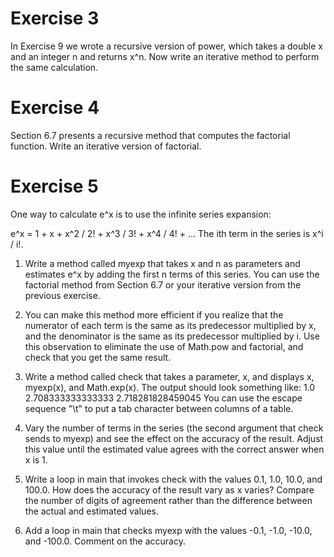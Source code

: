 # Exercise 3  
In Exercise 9 we wrote a recursive version of power, which takes a double x and an integer n and returns x^n. Now write an iterative method to perform the same calculation.

# Exercise 4  
Section 6.7 presents a recursive method that computes the factorial function. Write an iterative version of factorial.

# Exercise 5  
One way to calculate e^x is to use the infinite series expansion:

e^x = 1 + x + x^2 / 2! + x^3 / 3! + x^4 / 4! + … 
The ith term in the series is x^i / i!.

1. Write a method called myexp that takes x and n as parameters and estimates e^x by adding the first n terms of this series. You can use the factorial method from Section 6.7 or your iterative version from the previous exercise.

2. You can make this method more efficient if you realize that the numerator of each term is the same as its predecessor multiplied by x, and the denominator is the same as its predecessor multiplied by i. Use this observation to eliminate the use of Math.pow and factorial, and check that you get the same result.

3. Write a method called check that takes a parameter, x, and displays x, myexp(x), and Math.exp(x). The output should look something like:
1.0     2.708333333333333     2.718281828459045
You can use the escape sequence "\\t" to put a tab character between columns of a table.

4. Vary the number of terms in the series (the second argument that check sends to myexp) and see the effect on the accuracy of the result. Adjust this value until the estimated value agrees with the correct answer when x is 1.

5. Write a loop in main that invokes check with the values 0.1, 1.0, 10.0, and 100.0. How does the accuracy of the result vary as x varies? Compare the number of digits of agreement rather than the difference between the actual and estimated values.

6. Add a loop in main that checks myexp with the values -0.1, -1.0, -10.0, and -100.0. Comment on the accuracy.